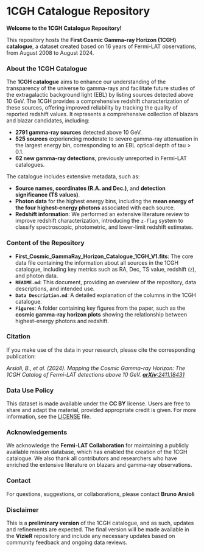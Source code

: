 # 1CGH Catalogue Repository

**Welcome to the 1CGH Catalogue Repository!**

This repository hosts the **First Cosmic Gamma-ray Horizon (1CGH) catalogue**, a dataset created based on 16 years of Fermi-LAT observations, from August 2008 to August 2024. 

### **About the 1CGH Catalogue**

The **1CGH catalogue** aims to enhance our understanding of the transparency of the universe to gamma-rays and facilitate future studies of the extragalactic background light (EBL) by listing sources detected above 10 GeV. The 1CGH provides a comprehensive redshift characterization of these sources, offering improved reliability by tracking the quality of reported redshift values. It represents a comprehensive collection of blazars and blazar candidates, including:

- **2791 gamma-ray sources** detected above 10 GeV.
- **525 sources** experiencing moderate to severe gamma-ray attenuation in the largest energy bin, corresponding to an EBL optical depth of tau > 0.1.
- **62 new gamma-ray detections**, previously unreported in Fermi-LAT catalogues.

The catalogue includes extensive metadata, such as:

- **Source names, coordinates (R.A. and Dec.)**, and **detection significance (TS values)**.
- **Photon data** for the highest energy bins, including the **mean energy of the four highest-energy photons** associated with each source.
- **Redshift information**: We performed an extensive literature review to improve redshift characterization, introducing the `z-flag` system to classify spectroscopic, photometric, and lower-limit redshift estimates.

### **Content of the Repository**

- **First\_Cosmic\_GammaRay\_Horizon\_Catalogue\_1CGH_V1.fits**: The core data file containing the information about all sources in the 1CGH catalogue, including key metrics such as RA, Dec, TS value, redshift (`z`), and photon data.
- **`README.md`**: This document, providing an overview of the repository, data descriptions, and intended use.
- **`Data Description.md`**: A detailed explanation of the columns in the 1CGH catalogue.
- **`Figures`**: A folder containing key figures from the paper, such as the **cosmic gamma-ray horizon plots** showing the relationship between highest-energy photons and redshift.

### **Citation**

If you make use of the data in your research, please cite the corresponding publication:

*Arsioli, B., et al. (2024). Mapping the Cosmic Gamma-ray Horizon: The 1CGH Catalog of Fermi-LAT detections above 10 GeV. ******************[arXiv](https://arxiv.org/abs/2411.18431)******************[:2411.18431](https://arxiv.org/abs/2411.18431)*

### **Data Use Policy**

This dataset is made available under the **CC BY** license. Users are free to share and adapt the material, provided appropriate credit is given. For more information, see the [LICENSE](LICENSE.md) file.

### **Acknowledgements**

We acknowledge the **Fermi-LAT Collaboration** for maintaining a publicly available mission database, which has enabled the creation of the 1CGH catalogue. We also thank all contributors and researchers who have enriched the extensive literature on blazars and gamma-ray observations.

### **Contact**

For questions, suggestions, or collaborations, please contact **Bruno Arsioli** 

### **Disclaimer**

This is a **preliminary version** of the 1CGH catalogue, and as such, updates and refinements are expected. The final version will be made available in the **VizieR** repository and include any necessary updates based on community feedback and ongoing data reviews.


